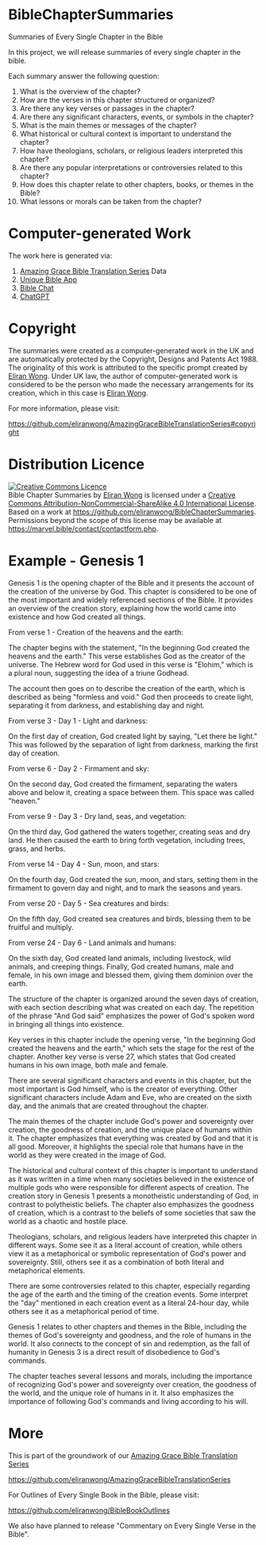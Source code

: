 # BibleChapterSummaries

Summaries of Every Single Chapter in the Bible

In this project, we will release summaries of every single chapter in the bible.

Each summary answer the following question:

1. What is the overview of the chapter?
2. How are the verses in this chapter structured or organized?
3. Are there any key verses or passages in the chapter?
4. Are there any significant characters, events, or symbols in the chapter?
5. What is the main themes or messages of the chapter?
6. What historical or cultural context is important to understand the chapter?
7. How have theologians, scholars, or religious leaders interpreted this chapter?
8. Are there any popular interpretations or controversies related to this chapter?
9. How does this chapter relate to other chapters, books, or themes in the Bible?
10. What lessons or morals can be taken from the chapter?

# Computer-generated Work

The work here is generated via:

1. [Amazing Grace Bible Translation Series](https://github.com/eliranwong/AmazingGraceBibleTranslationSeries) Data
2. [Unique Bible App](https://github.com/eliranwong/UniqueBible)
3. [Bible Chat](https://github.com/eliranwong/UniqueBible/wiki/Bible-Chat-with-ChatGPT-API)
4. [ChatGPT](https://openai.com/product)

# Copyright

The summaries were created as a computer-generated work in the UK and are automatically protected by the Copyright, Designs and Patents Act 1988. The originality of this work is attributed to the specific prompt created by [Eliran Wong](https://github.com/eliranwong). Under UK law, the author of computer-generated work is considered to be the person who made the necessary arrangements for its creation, which in this case is [Eliran Wong](https://github.com/eliranwong).

For more information, please visit:

https://github.com/eliranwong/AmazingGraceBibleTranslationSeries#copyright

# Distribution Licence

<a rel="license" href="http://creativecommons.org/licenses/by-nc-sa/4.0/"><img alt="Creative Commons Licence" style="border-width:0" src="https://i.creativecommons.org/l/by-nc-sa/4.0/88x31.png" /></a><br /><span xmlns:dct="http://purl.org/dc/terms/" href="http://purl.org/dc/dcmitype/Text" property="dct:title" rel="dct:type">Bible Chapter Summaries</span> by <a xmlns:cc="http://creativecommons.org/ns#" href="https://www.bibletools.app" property="cc:attributionName" rel="cc:attributionURL">Eliran Wong</a> is licensed under a <a rel="license" href="http://creativecommons.org/licenses/by-nc-sa/4.0/">Creative Commons Attribution-NonCommercial-ShareAlike 4.0 International License</a>.<br />Based on a work at <a xmlns:dct="http://purl.org/dc/terms/" href="https://github.com/eliranwong/BibleChapterSummaries" rel="dct:source">https://github.com/eliranwong/BibleChapterSummaries</a>.<br />Permissions beyond the scope of this license may be available at <a xmlns:cc="http://creativecommons.org/ns#" href="https://marvel.bible/contact/contactform.php" rel="cc:morePermissions">https://marvel.bible/contact/contactform.php</a>.

# Example - Genesis 1

Genesis 1 is the opening chapter of the Bible and it presents the account of the creation of the universe by God. This chapter is considered to be one of the most important and widely referenced sections of the Bible. It provides an overview of the creation story, explaining how the world came into existence and how God created all things.

From verse 1 - Creation of the heavens and the earth:

The chapter begins with the statement, "In the beginning God created the heavens and the earth." This verse establishes God as the creator of the universe. The Hebrew word for God used in this verse is "Elohim," which is a plural noun, suggesting the idea of a triune Godhead.

The account then goes on to describe the creation of the earth, which is described as being "formless and void." God then proceeds to create light, separating it from darkness, and establishing day and night.

From verse 3 - Day 1 - Light and darkness:

On the first day of creation, God created light by saying, "Let there be light." This was followed by the separation of light from darkness, marking the first day of creation.

From verse 6 - Day 2 - Firmament and sky:

On the second day, God created the firmament, separating the waters above and below it, creating a space between them. This space was called "heaven."

From verse 9 - Day 3 - Dry land, seas, and vegetation:

On the third day, God gathered the waters together, creating seas and dry land. He then caused the earth to bring forth vegetation, including trees, grass, and herbs.

From verse 14 - Day 4 - Sun, moon, and stars:

On the fourth day, God created the sun, moon, and stars, setting them in the firmament to govern day and night, and to mark the seasons and years.

From verse 20 - Day 5 - Sea creatures and birds:

On the fifth day, God created sea creatures and birds, blessing them to be fruitful and multiply.

From verse 24 - Day 6 - Land animals and humans:

On the sixth day, God created land animals, including livestock, wild animals, and creeping things. Finally, God created humans, male and female, in his own image and blessed them, giving them dominion over the earth.

The structure of the chapter is organized around the seven days of creation, with each section describing what was created on each day. The repetition of the phrase "And God said" emphasizes the power of God's spoken word in bringing all things into existence.

Key verses in this chapter include the opening verse, "In the beginning God created the heavens and the earth," which sets the stage for the rest of the chapter. Another key verse is verse 27, which states that God created humans in his own image, both male and female.

There are several significant characters and events in this chapter, but the most important is God himself, who is the creator of everything. Other significant characters include Adam and Eve, who are created on the sixth day, and the animals that are created throughout the chapter.

The main themes of the chapter include God's power and sovereignty over creation, the goodness of creation, and the unique place of humans within it. The chapter emphasizes that everything was created by God and that it is all good. Moreover, it highlights the special role that humans have in the world as they were created in the image of God.

The historical and cultural context of this chapter is important to understand as it was written in a time when many societies believed in the existence of multiple gods who were responsible for different aspects of creation. The creation story in Genesis 1 presents a monotheistic understanding of God, in contrast to polytheistic beliefs. The chapter also emphasizes the goodness of creation, which is a contrast to the beliefs of some societies that saw the world as a chaotic and hostile place.

Theologians, scholars, and religious leaders have interpreted this chapter in different ways. Some see it as a literal account of creation, while others view it as a metaphorical or symbolic representation of God's power and sovereignty. Still, others see it as a combination of both literal and metaphorical elements.

There are some controversies related to this chapter, especially regarding the age of the earth and the timing of the creation events. Some interpret the "day" mentioned in each creation event as a literal 24-hour day, while others see it as a metaphorical period of time.

Genesis 1 relates to other chapters and themes in the Bible, including the themes of God's sovereignty and goodness, and the role of humans in the world. It also connects to the concept of sin and redemption, as the fall of humanity in Genesis 3 is a direct result of disobedience to God's commands.

The chapter teaches several lessons and morals, including the importance of recognizing God's power and sovereignty over creation, the goodness of the world, and the unique role of humans in it. It also emphasizes the importance of following God's commands and living according to his will.

# More

This is part of the groundwork of our [Amazing Grace Bible Translation Series](https://github.com/eliranwong/AmazingGraceBibleTranslationSeries)

https://github.com/eliranwong/AmazingGraceBibleTranslationSeries

For Outlines of Every Single Book in the Bible, please visit:

https://github.com/eliranwong/BibleBookOutlines

We also have planned to release "Commentary on Every Single Verse in the Bible".
